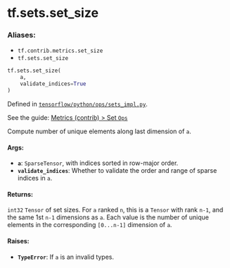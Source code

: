 <div itemscope itemtype="http://developers.google.com/ReferenceObject">
<meta itemprop="name" content="tf.sets.set_size" />
</div>

# tf.sets.set_size

### Aliases:

* `tf.contrib.metrics.set_size`
* `tf.sets.set_size`

``` python
tf.sets.set_size(
    a,
    validate_indices=True
)
```



Defined in [`tensorflow/python/ops/sets_impl.py`](https://www.tensorflow.org/code/tensorflow/python/ops/sets_impl.py).

See the guide: [Metrics (contrib) > Set `Ops`](../../../../api_guides/python/contrib.metrics.md#Set_Ops_)

Compute number of unique elements along last dimension of `a`.

#### Args:

* <b>`a`</b>: `SparseTensor`, with indices sorted in row-major order.
* <b>`validate_indices`</b>: Whether to validate the order and range of sparse indices
     in `a`.


#### Returns:

`int32` `Tensor` of set sizes. For `a` ranked `n`, this is a `Tensor` with
rank `n-1`, and the same 1st `n-1` dimensions as `a`. Each value is the
number of unique elements in the corresponding `[0...n-1]` dimension of `a`.


#### Raises:

* <b>`TypeError`</b>: If `a` is an invalid types.